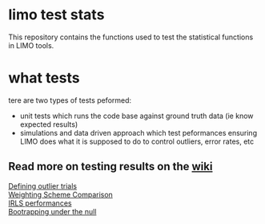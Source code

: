 # limo test stats

This repository contains the functions used to test the statistical functions in LIMO tools.

# what tests

tere are two types of tests peformed:  
- unit tests which runs the code base against ground truth data (ie know expected results)
- simulations and data driven approach which test peformances ensuring LIMO does what it is supposed to do to control outliers, error rates, etc 

## Read more on testing results on the [wiki](https://github.com/LIMO-EEG-Toolbox/limo_test_stats/wiki)  

[Defining outlier trials](https://github.com/LIMO-EEG-Toolbox/limo_test_stats/wiki/Defining-outlier-trials-with-PCP)  
[Weighting Scheme Comparison](https://github.com/LIMO-EEG-Toolbox/limo_unit_testing/wiki/Weighting-Scheme-Comparison)  
[IRLS performances](https://github.com/LIMO-EEG-Toolbox/limo_unit_testing/wiki/IRLS-testing)  
[Bootrapping under the null](https://github.com/LIMO-EEG-Toolbox/limo_unit_testing/wiki/Bootstrapping-under-the-null)  
